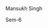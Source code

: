 <!DOCTYPE html>
<html>
<head>
<style>
h1 {
  color: blue;
  font-family: verdana;
  font-size: 300%;
}
</style>
</head>
<body>
<p>Mansukh Singh</p>
<p> Sem-6</p>
</body>
</html>
